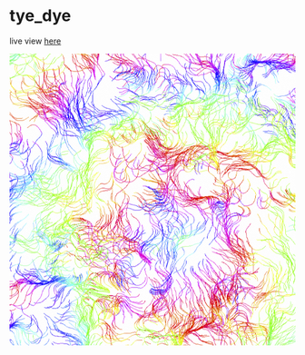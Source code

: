 # tye_dye
live view [here](https://www.openprocessing.org/sketch/731865)


![tye_dye](thumbnail.PNG)
